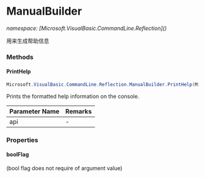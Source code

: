 ﻿# ManualBuilder
_namespace: [Microsoft.VisualBasic.CommandLine.Reflection](<a href="#" onClick="load('/docs/Microsoft.VisualBasic.CommandLine.Reflection/index.md')"></a>)_

用来生成帮助信息



### Methods

#### PrintHelp
```csharp
Microsoft.VisualBasic.CommandLine.Reflection.ManualBuilder.PrintHelp(Microsoft.VisualBasic.CommandLine.Reflection.EntryPoints.APIEntryPoint)
```
Prints the formatted help information on the console.

|Parameter Name|Remarks|
|--------------|-------|
|api|-|



### Properties

#### boolFlag
(bool flag does not require of argument value)
